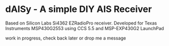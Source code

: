 dAISy - A simple DIY AIS Receiver
=================================

Based on Silicon Labs Si4362 EZRadioPro receiver.
Developed for Texas Instruments MSP430G2553 using CCS 5.5 and MSP-EXP430G2 LaunchPad

work in progress, check back later or drop me a message

